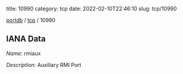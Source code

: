title: 10990
category: tcp
date: 2022-02-10T22:46:10
slug: tcp/10990

[portdb](/) / [tcp](/category/tcp.html) / 10990


## IANA Data

_Name:_ rmiaux

_Description:_ Auxiliary RMI Port

